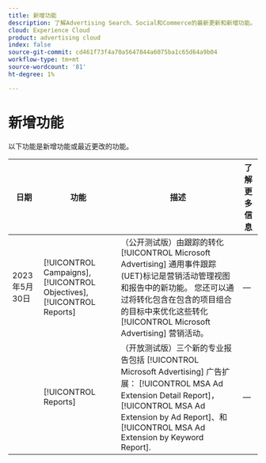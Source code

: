 ```yaml
---
title: 新增功能
description: 了解Advertising Search、Social和Commerce的最新更新和新增功能。
cloud: Experience Cloud
product: advertising cloud
index: false
source-git-commit: cd461f73f4a70a5647844a6075ba1c65d64a9b04
workflow-type: tm+mt
source-wordcount: '81'
ht-degree: 1%

---
```


# 新增功能

以下功能是新增功能或最近更改的功能。

| 日期 | 功能 | 描述 | 了解更多信息 |
| ---- | ------- | ----------- | -------------------- |
| 2023年5月30日 | [!UICONTROL Campaigns], [!UICONTROL Objectives], [!UICONTROL Reports] | （公开测试版）由跟踪的转化 [!UICONTROL Microsoft Advertising] 通用事件跟踪(UET)标记是营销活动管理视图和报告中的新功能。 您还可以通过将转化包含在包含的项目组合的目标中来优化这些转化 [!UICONTROL Microsoft Advertising] 营销活动。 | — |
|  | [!UICONTROL Reports] | （开放测试版）三个新的专业报告包括 [!UICONTROL Microsoft Advertising] 广告扩展： [!UICONTROL MSA Ad Extension Detail Report]， [!UICONTROL MSA Ad Extension by Ad Report]、和 [!UICONTROL MSA Ad Extension by Keyword Report]. | — |
